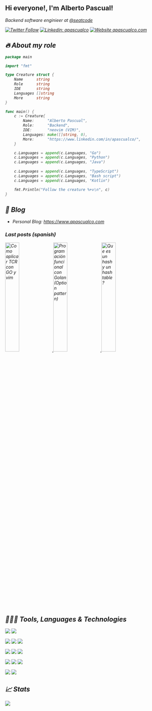 <h2> Hi everyone!, I'm Alberto Pascual!</h2>
<p><em> Backend software enginieer at <a href="https://github.com/seatcode">@seatcode</a>

[![Twitter Follow](https://img.shields.io/twitter/follow/apascualco?label=Follow)](https://twitter.com/intent/follow?screen_name=apascualco)
[![Linkedin: apascualco](https://img.shields.io/badge/-apascualco-blue?style=flat-square&logo=Linkedin&logoColor=white&link=https://www.linkedin.com/in/apascualco/)](https://www.linkedin.com/in/apascualco/)
[![Website apascualco.com](https://img.shields.io/website.svg?down_color=red&down_message=down&apascualco_color=green&up_message=apascualco.com&url=https://apascualco.com)](https://apascualco.com)

## 🔥 About my role
```go
package main

import "fmt"

type Creature struct {
	Name      string
	Role      string
	IDE       string
	Languages []string
	More      string
}

func main() {
	c := Creature{
		Name:      "Alberto Pascual",
		Role:      "Backend",
		IDE:       "neovim (VIM)",
		Languages: make([]string, 0),
		More:      "https://www.linkedin.com/in/apascualco/",
	}

	c.Languages = append(c.Languages, "Go")
	c.Languages = append(c.Languages, "Python")
	c.Languages = append(c.Languages, "Java")
	
	c.Languages = append(c.Languages, "TypeScript")
	c.Languages = append(c.Languages, "Bash script")
	c.Languages = append(c.Languages, "Kotlin")

	fmt.Println("Follow the creature %+v\n", c)
}

```

## 📝 Blog
- Personal Blog: https://www.apascualco.com

### Last posts (spanish)
<a href='https://www.apascualco.com/go/como-aplicar-tcr-con-go-y-vim/' target='_blank'>
  <img width='30%' src='https://i0.wp.com/www.apascualco.com/wp-content/uploads/2022/05/Screenshot-2022-05-09-at-19.08.38-1.png?resize=700%2C525&ssl=1' alt='Como aplicar TCR con GO y vim' />
</a>
<a href='https://www.apascualco.com/go/programacion-funcional-con-golan-option-pattern/' target='_blank'>
  <img width='30%' src='https://i2.wp.com/www.apascualco.com/wp-content/uploads/2021/08/Screenshot-2021-08-26-at-17.12.59.png?w=461&ssl=1' alt='Programación funcional con Golan (Option pattern)' />
</a>
<a href='https://www.apascualco.com/algoritmos/que-es-un-hash-y-un-hash-table/' target='_blank'>
  <img width='30%' src='https://i2.wp.com/www.apascualco.com/wp-content/uploads/2021/08/IMG_D87194BA20AF-1.jpeg?zoom=2&resize=363%2C188&ssl=1' alt='Que es un hash y un hash table ?' />
</a>

## 👨🏽‍💻 Tools, Languages & Technologies

![](https://img.shields.io/badge/OS-macOs-blue?logo=Apple&logoColor=white)
![](https://img.shields.io/badge/IDE-Neovim-blue?logo=Neovim&logoColor=white)

![](https://img.shields.io/badge/Code-Go-blue?logo=Go&logoColor=white)
![](https://img.shields.io/badge/Code-Python-blue?logo=Python&logoColor=white)
![](https://img.shields.io/badge/Code-Java-blue?logo=Java&logoColor=white)

![](https://img.shields.io/badge/CLOUD-AWS-blue?logo=Amazon%20AWS&logoColor=white)
![](https://img.shields.io/badge/CLOUD-K8s-blue?logo=Kubernetes&logoColor=white)
![](https://img.shields.io/badge/CLOUD-azure-blue?logo=microsoft%20azure&logoColor=white)

![](https://img.shields.io/badge/DB-MySQL-blue?logo=MySQL&logoColor=white)
![](https://img.shields.io/badge/DB-PostgreSQL-blue?logo=PostgreSQL&logoColor=white)
![](https://img.shields.io/badge/DB-MongoDB-blue?logo=MongoDB&logoColor=white)

![](https://img.shields.io/badge/Tools-Redis-blue?logo=Redis&logoColor=white)
![](https://img.shields.io/badge/Tools-RabbitMQ-blue?logo=RabbitMQ&logoColor=white)

## &#x1f4c8; Stats

<a href="https://github.com/apascualco/apascualco">
  <img align="center" src="https://github-readme-stats.vercel.app/api/top-langs/?username=apascualco&hide=c%2B%2B,c,matlab,assembly&title_color=6aa6f8&text_color=8a919a&icon_color=6aa6f8&bg_color=22272e" />
</a>

